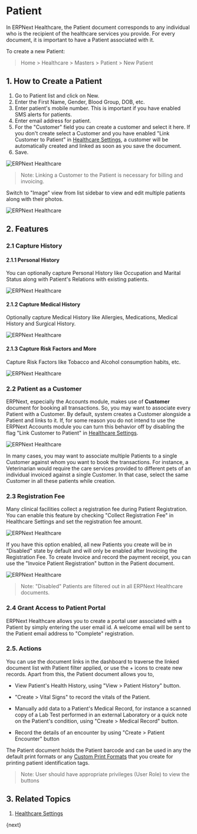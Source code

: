 <!-- add-breadcrumbs -->
# Patient

In ERPNext Healthcare, the Patient document corresponds to any individual who is the recipient of the healthcare services you provide. For every document,  it is important to have a Patient associated with it.

To create a new Patient:

> Home > Healthcare > Masters > Patient > New Patient

## 1. How to Create a Patient

1. Go to Patient list and click on New.
2. Enter the First Name, Gender, Blood Group, DOB, etc.
3. Enter patient's mobile number. This is important if you have enabled SMS alerts for patients.
4. Enter email address for patient.
5. For the "Customer" field you can create a customer and select it here. If you don't create select a Customer and you have enabled "Link Customer to Patient" in [Healthcare Settings](/docs/user/manual/en/Healthcare/healthcare_settings), a customer will be automatically created and linked as soon as you save the document.
6. Save.

<img class="screenshot" alt="ERPNext Healthcare" src="{{docs_base_url}}/assets/img/healthcare/patient_1.png">

> Note: Linking a Customer to the Patient is necessary for billing and invoicing.

Switch to "Image" view from list sidebar to view and edit multiple patients along with their photos.

<img class="screenshot" alt="ERPNext Healthcare" src="{{docs_base_url}}/assets/img/healthcare/patient-repo.png">

## 2. Features

### 2.1 Capture History

#### 2.1.1 Personal History

You can optionally capture Personal History like Occupation and Marital Status along with Patient's Relations with existing patients.

<img class="screenshot" alt="ERPNext Healthcare" src="{{docs_base_url}}/assets/img/healthcare/patient_personal_history.png">

#### 2.1.2 Capture Medical History

Optionally capture Medical History like Allergies, Medications, Medical History and Surgical History.

<img class="screenshot" alt="ERPNext Healthcare" src="{{docs_base_url}}/assets/img/healthcare/patient_surgical_history.png">

#### 2.1.3 Capture Risk Factors and More

Capture Risk Factors like Tobacco and Alcohol consumption habits, etc.

<img class="screenshot" alt="ERPNext Healthcare" src="{{docs_base_url}}/assets/img/healthcare/patient_risk_factors.png">

### 2.2 Patient as a Customer

ERPNext, especially the Accounts module, makes use of **Customer** document for booking all transactions. So, you may want to associate every Patient with a Customer. By default, system creates a Customer alongside a Patient and links to it. If, for some reason you do not intend to use the ERPNext Accounts module you can turn this behavior off by disabling the flag "Link Customer to Patient" in [Healthcare Settings](/docs/user/manual/en/Healthcare/healthcare_settings).

<img class="screenshot" alt="ERPNext Healthcare" src="{{docs_base_url}}/assets/img/healthcare/patient_link_customer.png">

In many cases, you may want to associate multiple Patients to a single Customer against whom you want to book the transactions. For instance, a Veterinarian would require the care services provided to different pets of an individual invoiced against a single Customer. In that case, select the same Customer in all these patients while creation.

### 2.3 Registration Fee

Many clinical facilities collect a registration fee during Patient Registration. You can enable this feature by checking "Collect Registration Fee" in Healthcare Settings and set the registration fee amount.

<img class="screenshot" alt="ERPNext Healthcare" src="{{docs_base_url}}/assets/img/healthcare/patient_registration_fee.png">

If you have this option enabled, all new Patients you create will be in "Disabled" state by default and will only be enabled after Invoicing the Registration Fee. To create Invoice and record the payment receipt, you can use the "Invoice Patient Registration" button in the Patient document.

<img class="screenshot" alt="ERPNext Healthcare" src="{{docs_base_url}}/assets/img/healthcare/patient_disabled.png">

> Note: "Disabled" Patients are filtered out in all ERPNext Healthcare documents.

### 2.4 Grant Access to Patient Portal
ERPNext Healthcare allows you to create a portal user associated with a Patient by simply entering the user email id. A welcome email will be sent to the Patient email address to "Complete" registration.

### 2.5. Actions
You can use the document links in the dashboard to traverse the linked document list with Patient filter applied, or use the + icons to create new records. Apart from this, the Patient document allows you to,

* View Patient's Health History, using "View > Patient History" button.

* "Create > Vital Signs" to record the vitals of the Patient.

* Manually add data to a Patient's Medical Record, for instance a scanned copy of a Lab Test performed in an external Laboratory or a quick note on the Patient's condition, using "Create > Medical Record" button.

* Record the details of an encounter by using "Create > Patient Encounter" button

The Patient document holds the Patient barcode and can be used in any the default print formats or any [Custom Print Formats](docs/user/manual/en/customize-erpnext/print-format) that you create for printing patient identification tags.

> Note: User should have appropriate privileges (User Role) to view the buttons

## 3. Related Topics
1. [Healthcare Settings](/docs/user/manual/en/Healthcare/healthcare_settings)

{next}

